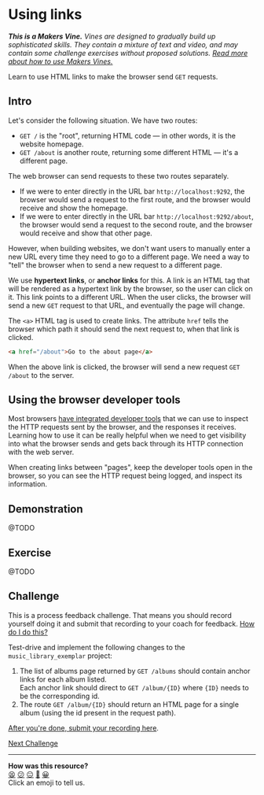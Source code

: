 # Using links

_**This is a Makers Vine.** Vines are designed to gradually build up sophisticated skills. They contain a mixture of text and video, and may contain some challenge exercises without proposed solutions. [Read more about how to use Makers
Vines.](https://github.com/makersacademy/course/blob/main/labels/vines.md)_

Learn to use HTML links to make the browser send `GET` requests.

## Intro

Let's consider the following situation. We have two routes:
  * `GET /` is the "root", returning HTML code — in other words, it is the website homepage.
  * `GET /about` is another route, returning some different HTML — it's a different page.

The web browser can send requests to these two routes separately.
  * If we were to enter directly in the URL bar `http://localhost:9292`, the browser would send a request to the first route, and the browser would receive and show the homepage.
  * If we were to enter directly in the URL bar `http://localhost:9292/about`, the browser would send a request to the second route, and the browser would receive and show that other page.

However, when building websites, we don't want users to manually enter a new URL every time they need to go to a different page. We need a way to "tell" the browser when to send a new request to a different page.

We use **hypertext links**, or **anchor links** for this. A link is an HTML tag that will be rendered as a hypertext link by the browser, so the user can click on it. This link points to a different URL. When the user clicks, the browser will send a new `GET` request to that URL, and eventually the page will change.

The `<a>` HTML tag is used to create links. The attribute `href` tells the browser which path it should send the next request to, when that link is clicked.

```html
<a href="/about">Go to the about page</a>
```

When the above link is clicked, the browser will send a new request `GET /about` to the server.

## Using the browser developer tools

Most browsers [have integrated developer tools](../pills/use_the_developer_console.ed.md) that we can use to inspect the HTTP requests sent by the browser, and the responses it receives. Learning how to use it can be really helpful when we need to get visibility into what the browser sends and gets back through its HTTP connection with the web server.

When creating links between "pages", keep the developer tools open in the browser, so you can see the HTTP request being logged, and inspect its information.

## Demonstration

@TODO

## Exercise

@TODO

## Challenge

This is a process feedback challenge. That means you should record yourself doing it and
submit that recording to your coach for feedback. [How do I do
this?](https://github.com/makersacademy/golden-square/blob/main/pills/process_feedback_challenges.md)

Test-drive and implement the following changes to the `music_library_exemplar` project:
1. The list of albums page returned by `GET /albums` should contain anchor links for each album listed.   
  Each anchor link should direct to `GET /album/{ID}` where `{ID}` needs to be the corresponding id.
2. The route `GET /album/{ID}` should return an HTML page for a single album (using the id present in the request path).

[After you're done, submit your recording here](https://airtable.com/shrNFgNkPWr3d63Db?prefill_Item=web_as03).

[Next Challenge](04_using_forms.md)

<!-- BEGIN GENERATED SECTION DO NOT EDIT -->

---

**How was this resource?**  
[😫](https://airtable.com/shrUJ3t7KLMqVRFKR?prefill_Repository=makersacademy/web-applications&prefill_File=html_bites/03_using_links.md&prefill_Sentiment=😫) [😕](https://airtable.com/shrUJ3t7KLMqVRFKR?prefill_Repository=makersacademy/web-applications&prefill_File=html_bites/03_using_links.md&prefill_Sentiment=😕) [😐](https://airtable.com/shrUJ3t7KLMqVRFKR?prefill_Repository=makersacademy/web-applications&prefill_File=html_bites/03_using_links.md&prefill_Sentiment=😐) [🙂](https://airtable.com/shrUJ3t7KLMqVRFKR?prefill_Repository=makersacademy/web-applications&prefill_File=html_bites/03_using_links.md&prefill_Sentiment=🙂) [😀](https://airtable.com/shrUJ3t7KLMqVRFKR?prefill_Repository=makersacademy/web-applications&prefill_File=html_bites/03_using_links.md&prefill_Sentiment=😀)  
Click an emoji to tell us.

<!-- END GENERATED SECTION DO NOT EDIT -->
